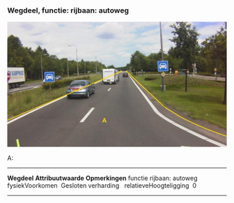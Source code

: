 <div>

### Wegdeel, functie: rijbaan: autoweg

![](media/image6.jpg)

A:

  ------------------------ ---------------------- -----------------
  **Wegdeel**              **Attribuutwaarde**    **Opmerkingen**
  functie                  rijbaan: autoweg        
  fysiekVoorkomen           Gesloten verharding    
  relatieveHoogteligging    0                      
  ------------------------ ---------------------- -----------------

</div>
